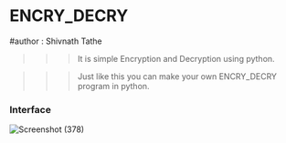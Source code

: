 # ENCRY_DECRY
#author : Shivnath Tathe 

>>>It is simple Encryption and Decryption using python.

>>>Just like this you can make your own ENCRY_DECRY program in python.
### Interface
![Screenshot (378)](https://user-images.githubusercontent.com/76526542/210724095-835bcd23-0234-4d21-957b-b97178ebc6c3.png)
